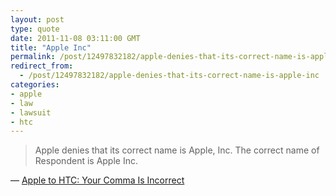 ```yaml
---
layout: post
type: quote
date: 2011-11-08 03:11:00 GMT
title: "Apple Inc"
permalink: /post/12497832182/apple-denies-that-its-correct-name-is-apple-inc
redirect_from: 
  - /post/12497832182/apple-denies-that-its-correct-name-is-apple-inc
categories:
- apple
- law
- lawsuit
- htc
---
```

<blockquote>Apple denies that its correct name is Apple, Inc. The correct name of Respondent is Apple Inc.</blockquote>
<p>— <a href="http://fosspatents.blogspot.com/2011/11/apple-to-htc-dont-you-call-me-apple-inc.html">Apple to HTC: Your Comma Is Incorrect</a></p>